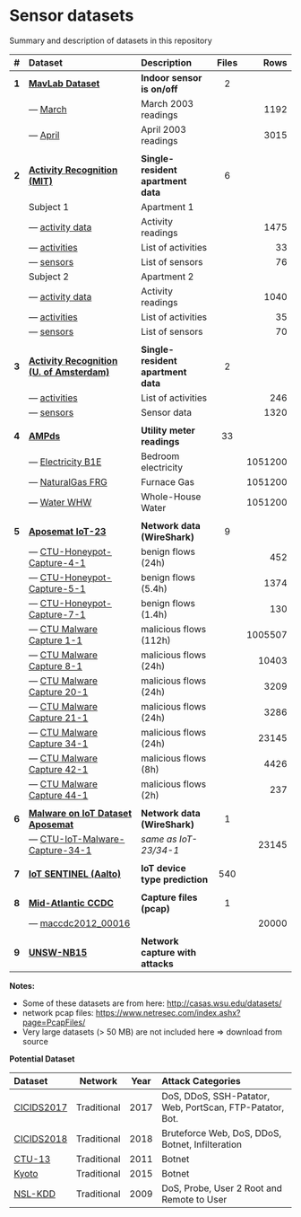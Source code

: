 # Sensor datasets

Summary and description of datasets in this repository

|   #   | Dataset                                                                     | Description                        | Files |    Rows | 
|:-----:|:----------------------------------------------------------------------------|:-----------------------------------|:-----:|--------:|
| **1** | **[MavLab Dataset](mavlab)**                                                | **Indoor sensor is on/off**        |   2   |         |
|       | — [March](mavlab/2003_march.csv)                                            | March 2003 readings                |       |    1192 |
|       | — [April](mavlab/2003_april.csv)                                            | April 2003 readings                |       |    3015 | 
|       |                                                                             |                                    |       |         |
| **2** | **[Activity Recognition (MIT)](ar-mit)**                                    | **Single-resident apartment data** |   6   |         |
|       | Subject 1                                                                   | Apartment 1                        |       |         |
|       | — [activity data](ar-mit/1_activities_data.csv)                             | Activity readings                  |       |    1475 |
|       | — [activities](ar-mit/1_activities.csv)                                     | List of activities                 |       |      33 |
|       | — [sensors](ar-mit/1_sensors.csv)                                           | List of sensors                    |       |      76 |
|       | Subject 2                                                                   | Apartment 2                        |       |         |
|       | — [activity data](ar-mit/2_activities_data.csv)                             | Activity readings                  |       |    1040 |
|       | — [activities](ar-mit/2_activities.csv)                                     | List of activities                 |       |      35 |
|       | — [sensors](ar-mit/2_sensors.csv)                                           | List of sensors                    |       |      70 |
|       |                                                                             |                                    |       |         |
| **3** | **[Activity Recognition (U. of Amsterdam)](ar-ams)**                        | **Single-resident apartment data** |   2   |         |
|       | — [activities](ar-ams/activities.csv)                                       | List of activities                 |       |     246 |
|       | — [sensors](ar-ams/sensors.csv)                                             | Sensor data                        |       |    1320 |
|       |                                                                             |                                    |       |         |
| **4** | **[AMPds](ampds)**                                                          | **Utility meter readings**         |  33   |         |
|       | — [Electricity B1E](ampds/Electricity_B1E-1.csv)                            | Bedroom electricity                |       | 1051200 |
|       | — [NaturalGas FRG](ampds/NaturalGas_FRG-1.csv)                              | Furnace Gas                        |       | 1051200 |
|       | — [Water WHW](ampds/Water_WHW-1.csv)                                        | Whole-House Water                  |       | 1051200 |
|       |                                                                             |                                    |       |         |
| **5** | **[Aposemat IoT-23](iot-23)**                                               | **Network data (WireShark)**       |   9   |         |
|       | — [CTU-Honeypot-Capture-4-1](iot-23/CTU-Honeypot-Capture-4-1-labeled.csv)   | benign flows (24h)                 |       |     452 |
|       | — [CTU-Honeypot-Capture-5-1](iot-23/CTU-Honeypot-Capture-5-1-labeled.csv)   | benign flows (5.4h)                |       |    1374 |
|       | — [CTU-Honeypot-Capture-7-1](iot-23/CTU-Honeypot-Capture-7-1-labeled.csv)   | benign flows (1.4h)                |       |     130 |
|       | — [CTU Malware Capture 1-1](iot-23/12-attr/CTU-IoT-Malware-Capture-1-1.csv) | malicious flows (112h)             |       | 1005507 |
|       | — [CTU Malware Capture 8-1](iot-23/CTU-Malware-Capture-8-1-labeled.csv)     | malicious flows (24h)              |       |   10403 |
|       | — [CTU Malware Capture 20-1](iot-23/CTU-Malware-Capture-20-1-labeled.csv)   | malicious flows (24h)              |       |    3209 |
|       | — [CTU Malware Capture 21-1](iot-23/CTU-Malware-Capture-21-1-labeled.csv)   | malicious flows (24h)              |       |    3286 |
|       | — [CTU Malware Capture 34-1](iot-23/CTU-Malware-Capture-34-1-labeled.csv)   | malicious flows (24h)              |       |   23145 |
|       | — [CTU Malware Capture 42-1](iot-23/CTU-Malware-Capture-42-1-labeled.csv)   | malicious flows (8h)               |       |    4426 |
|       | — [CTU Malware Capture 44-1](iot-23/CTU-Malware-Capture-44-1-labeled.csv)   | malicious flows (2h)               |       |     237 |
|       |                                                                             |                                    |       |         |
| **6** | **[Malware on IoT Dataset Aposemat](malware)**                              | **Network data (WireShark)**       |   1   |         |
|       | — [CTU-IoT-Malware-Capture-34-1](malware/Malware_Capture-34-1-labeled.csv)  | _same as IoT-23/34-1_              |       |   23145 |
|       |                                                                             |                                    |       |         |
| **7** | **[IoT SENTINEL (Aalto)](iot-sentinel)**                                    | **IoT device type prediction**     |  540  |         |
|       |                                                                             |                                    |       |         |
| **8** | **[Mid-Atlantic CCDC](maccdc)**                                             | **Capture files (pcap)**           |   1   |         |
|       | — [maccdc2012_00016](maccdc/maccdc2012_00016.csv)                           |                                    |       |   20000 |
|       |                                                                             |                                    |       |         |
| **9** | **[UNSW-NB15](unsw-nb15)**                                                  | **Network capture with attacks**   |       |         |

**Notes:**

- Some of these datasets are from here: <http://casas.wsu.edu/datasets/>
- network pcap files: <https://www.netresec.com/index.ashx?page=PcapFiles/>
- Very large datasets (> 50 MB) are not included here => download from source

**Potential Dataset**

| Dataset           |    Network    | Year | Attack Categories                                                                         |
|:------------------|:-------------:|:----:|:------------------------------------------------------------------------------------------| 
| [CICIDS2017][DS5] |  Traditional  | 2017 | DoS, DDoS, SSH-Patator, Web, PortScan, FTP-Patator, Bot.                                  |
| [CICIDS2018][DS6] |  Traditional  | 2018 | Bruteforce Web, DoS, DDoS, Botnet, Infilteration                                          |
| [CTU-13][DS2]     |  Traditional  | 2011 | Botnet                                                                                    |
| [Kyoto][DS3]      |  Traditional  | 2015 | Botnet                                                                                    |
| [NSL-KDD][DS1]    |  Traditional  | 2009 | DoS, Probe, User 2 Root and Remote to User                                                |


[DS1]: https://www.unb.ca/cic/datasets/nsl.html
[DS2]: https://www.stratosphereips.org/datasets-ctu13
[DS3]: http://www.takakura.com/Kyoto_data/
[DS5]: https://www.kaggle.com/datasets/cicdataset/cicids2017
[DS6]: https://www.unb.ca/cic/datasets/ids-2018.html

